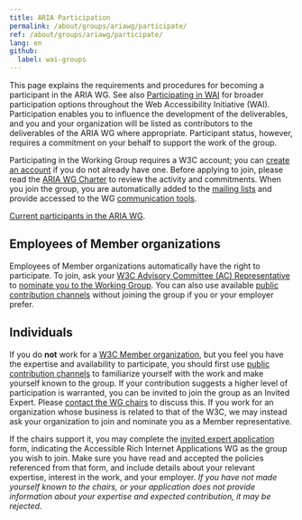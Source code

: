 ```yaml
---
title: ARIA Participation 
permalink: /about/groups/ariawg/participate/
ref: /about/groups/ariawg/participate/
lang: en
github:
  label: wai-groups
---
```


This page explains the requirements and procedures for becoming a participant in the ARIA WG. See also [Participating in WAI](http://www.w3.org/WAI/participation) for broader participation options throughout the Web Accessibility Initiative (WAI). Participation enables you to influence the development of the deliverables, and you and your organization will be listed as contributors to the deliverables of the ARIA WG where appropriate. Participant status, however, requires a commitment on your behalf to support the work of the group.

Participating in the Working Group requires a W3C account; you can [create an account](https://www.w3.org/accounts/request) if you do not already have one. Before applying to join, please read the [ARIA WG Charter](https://www.w3.org/WAI/ARIA/charter) to review the activity and commitments. When you join the group, you are automatically added to the [mailing lists](/about/groups/ariawg/contribute/#mailing-list-discussions) and provide accessed to the WG [communication tools](/about/groups/ariawg/communication/).

[Current participants in the ARIA WG](https://www.w3.org/2000/09/dbwg/details?group=83726&public=1).

## Employees of Member organizations

Employees of Member organizations automatically have the right to participate. To join, ask your [W3C Advisory Committee (AC) Representative](https://www.w3.org/Member/ACList) to [nominate you to the Working Group](http://www.w3.org/2004/01/pp-impl/83726/join). You can also use available [public contribution channels](/about/groups/ariawg/contribute/) without joining the group if you or your employer prefer.

## Individuals

If you do **not** work for a [W3C Member organization](http://www.w3.org/Consortium/Member/List), but you feel you have the expertise and availability to participate, you should first use [public contribution channels](/about/groups/ariawg/contribute/) to familiarize yourself with the work and make yourself known to the group. If your contribution suggests a higher level of participation is warranted, you can be invited to join the group as an Invited Expert. Please [contact the WG chairs](mailto:group-aria-chairs@w3.org) to discuss this. If you work for an organization whose business is related to that of the W3C, we may instead ask your organization to join and nominate you as a Member representative.

If the chairs support it, you may complete the [invited expert application](https://www.w3.org/ieapp/new) form, indicating the Accessible Rich Internet Applications WG as the group you wish to join. Make sure you have read and accepted the policies referenced from that form, and include details about your relevant expertise, interest in the work, and your employer. _If you have not made yourself known to the chairs, or your application does not provide information about your expertise and expected contribution, it may be rejected._
